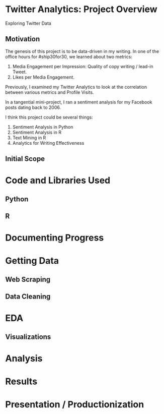 # Twitter Analytics: Project Overview

Exploring Twitter Data

## Motivation

The genesis of this project is to be data-driven in my writing. In one of the office hours for #ship30for30, we learned about two metrics:

1. Media Engagement per Impression: Quality of copy writing / lead-in Tweet.
2. Likes per Media Engagement.

Previously, I examined my Twitter Analytics to look at the correlation between various metrics and Profile Visits.

In a tangential mini-project, I ran a sentiment analysis for my Facebook posts dating back to 2006.

I think this project could be several things:

1. Sentiment Analysis in Python
2. Sentiment Analysis in R
3. Text Mining in R
4. Analytics for Writing Effectiveness



## Initial Scope

# Code and Libraries Used

## Python

## R

# Documenting Progress

# Getting Data

## Web Scraping

## Data Cleaning

# EDA

## Visualizations

# Analysis

# Results

# Presentation / Productionization
